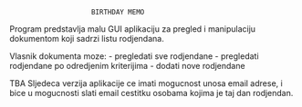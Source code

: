 						BIRTHDAY MEMO

Program predstavlja malu GUI aplikaciju za pregled i manipulaciju dokumentom koji sadrzi listu rodjendana.

Vlasnik dokumenta moze:
	- pregledati sve rodjendane
	- pregledati rodjendane po odredjenim kriterijima
	- dodati nove rodjendane
	
TBA
Sljedeca verzija aplikacije ce imati mogucnost unosa email adrese, i bice u mogucnosti slati email cestitku osobama kojima je taj dan rodjendan.